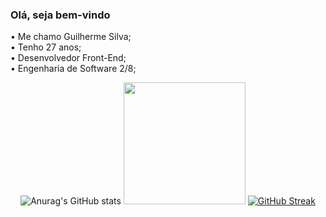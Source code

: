 ### Olá, seja bem-vindo

• Me chamo Guilherme Silva; <br>
• Tenho 27 anos; <br>
• Desenvolvedor Front-End; <br>
• Engenharia de Software 2/8; <br>

 <div align = "center">
  
  ![Anurag's GitHub stats](https://github-readme-stats.vercel.app/api?username=guilhermeSilva94&theme=dark&show_icons=true)
  <img height="195em" src="https://github-readme-stats.vercel.app/api/top-langs/?username=guilhermeSilva94&layout=compact&langs_count=168&theme=dark"/>
  [![GitHub Streak](http://github-readme-streak-stats.herokuapp.com?user=guilhermeSilva94&theme=dark)](https://git.io/streak-stats)
  
 </div>

    
